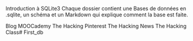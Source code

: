 Introduction à SQLite3
Chaque dossier contient une Bases de données en .sqlite, un schéma et un Markdown qui explique comment la base est faite.

Blog
MOOCademy
The Hacking Pinterest
The Hacking News
The Hacking Class# First_db
